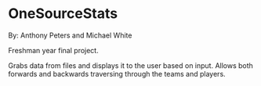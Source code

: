 # OneSourceStats
By: Anthony Peters and Michael White

Freshman year final project.

Grabs data from files and displays it to the user based on input. 
Allows both forwards and backwards traversing through the teams and players.
